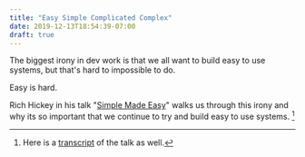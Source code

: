 ```yaml
---
title: "Easy Simple Complicated Complex"
date: 2019-12-13T18:54:39-07:00
draft: true
---
```


The biggest irony in dev work is that we all want to build easy to use systems, but that's hard to impossible to do.

Easy is hard.

Rich Hickey in his talk "[Simple Made Easy](https://www.infoq.com/presentations/Simple-Made-Easy/)" walks us through this irony and why its so important that we continue to try and build easy to use systems. [^transcript]


[^transcript]: Here is a [transcript](https://github.com/matthiasn/talk-transcripts/blob/master/Hickey_Rich/SimpleMadeEasy.md) of the talk as well.


